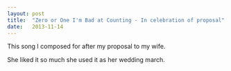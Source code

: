 ```yaml
---
layout: post
title:  "Zero or One I'm Bad at Counting - In celebration of proposal"
date:   2013-11-14
---
```


This song I composed for after my proposal to my wife.

<script type="text/javascript">
  var filename = "Zero or One I'm Bad at Counting - Experiments - 14 -  In celebration of proposal.mp3";
  var path = "{{ "/music/" | prepend: site.baseurl }}" + filename;
</script>

<script type="text/javascript">
  document.write('<audio src="' + path + '" preload="auto"></audio>');
  document.write('<a href="' + path + '" download="' + filename + '">download</a>');
</script>

She liked it so much she used it as her wedding march.
